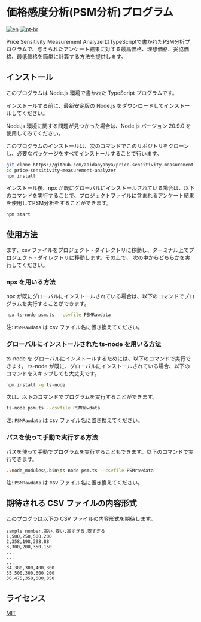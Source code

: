 # 価格感度分析(PSM分析)プログラム

[![en](https://img.shields.io/badge/lang-en-blue.svg)](/README.en.md)
[![pt-br](https://img.shields.io/badge/lang-jp-558539.svg)](/README.md)

Price Sensitivity Measurement AnalyzerはTypeScriptで書かれたPSM分析プログラムで、与えられたアンケート結果に対する最高価格、理想価格、妥協価格、最低価格を簡単に計算する方法を提供します。

## インストール

このプログラムは Node.js 環境で書かれた TypeScript プログラムです。

インストールする前に、最新安定版の Node.js をダウンロードしてインストールしてください。

Node.js 環境に関する問題が見つかった場合は、Node.js バージョン 20.9.0 を使用してみてください。

このプログラムのインストールは、次のコマンドでこのリポジトリをクローンし、必要なパッケージをすべてインストールすることで行います。

```bash
git clone https://github.com/zaidanyahya/price-sensitivity-measurement-analyzer.git
cd price-sensitivity-measurement-analyzer
npm install
```

インストール後、npx が既にグローバルにインストールされている場合は、以下のコマンドを実行することで、プロジェクトファイルに含まれるアンケート結果を使用してPSM分析をすることができます。

```bash
npm start
```

## 使用方法

まず、csv ファイルをプロジェクト・ダイレクトリに移動し、ターミナル上でプロジェクト・ダイレクトリに移動します。その上で、
次の中からどちらかを実行してください。

### npx を用いる方法

npx が既にグローバルにインストールされている場合は、以下のコマンドでプログラムを実行することができます。

```bash
npx ts-node psm.ts --csvfile PSMRawdata
```

注: `PSMRawdata` は csv ファイル名に置き換えてください。

### グローバルにインストールされた ts-node を用いる方法

ts-node を グローバルにインストールするためには、以下のコマンドで実行できます。
ts-node が既に、グローバルにインストールされている場合、以下のコマンドをスキップしても大丈夫です。

```bash
npm install -g ts-node
```

次は、以下のコマンドでプログラムを実行することができます。

```bash
ts-node psm.ts --csvfile PSMRawdata
```

注: `PSMRawdata` は csv ファイル名に置き換えてください。

### パスを使って手動で実行する方法

パスを使って手動でプログラムを実行することもできます。以下のコマンドで実行できます。

```bash
.\node_modules\.bin\ts-node psm.ts --csvfile PSMrawdata
```

注: `PSMRawdata` は csv ファイル名に置き換えてください。

## 期待される CSV ファイルの内容形式

このプログラは以下の CSV ファイルの内容形式を期待します。

```
sample number,高い,安い,高すぎる,安すぎる
1,500,250,500,200
2,358,198,398,88
3,300,200,350,150
...
...
...
34,380,300,400,300
35,500,300,600,200
36,475,350,600,350
```

## ライセンス

[MIT](/LICENSE.md)
